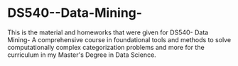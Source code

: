 # DS540--Data-Mining-
This is the material and homeworks that were given for DS540- Data Mining- A comprehensive course in foundational tools and methods to solve computationally complex categorization problems and more for the curriculum in my Master's Degree in Data Science. 
